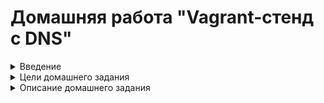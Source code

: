 # Домашняя работа "Vagrant-стенд c DNS"

<details>
<summary>Введение</summary>

**DNS**(Domain Name System, Служба доменных имён) - это распределенная система, для получения информации о доменах. DNS используется для сопоставления IP-адресов и доменных имён.  
Сопостовления IP-адресов и DNS-имён бывают двух видов:  
+ Прямое (DNS-bмя в IP-адрес)  
+ Обратное (IP-адрес в DNS-имя)  

Доменная структура DNS представляет собой древовидную иерархию, состоящую из узлов, зон, доменов, поддоменов и т.д. «Вершиной» доменной структуры является корневая зона. Корневая (root) зона обозначается точкой. Далее следуют домены первого уровня (.com, ,ru, .org и т. д.) и т д.  
В DNS встречаются понятия зон и доменов:  
+ Зона — это любая часть дерева системы доменных имён, размещаемая как единое целое на некотором DNS-сервере.  
+ Домен – определенный узел, включающий в себя все подчинённые узлы.  
Давайте разберем основное отличие зоны от домена. Возьмём для примера ресурс otus.ru — это может быть сразу и зона и домен, однако, при использовании зоны otus.ru мы можем сделать отдельную зону mail.otus.ru, которая будет управляться не нами. В случае домена так сделать нельзя.  
FQDN (Fully Qualified Domain Name) - полностью указанное доменное имя, т.е. от корневого домена. Ключевой идентификатор FQDN - точка в конце имени.  
Максимальный размер FQDN — 255 байт, с ограничением в 63 байта на каждое имя домена. Пример FQDN: mail.otus.ru.  
Вся информация о DNS-ресурсах хранится в ресурсных записях. Записи хранят следующие атрибуты:  
+ Имя (NAME) - доменное имя, к которому привязана или которому принадлежит данная ресурсная область, либо IP-адрес. При отсутствии данного поля, запись ресурса наследуется от предыдущей записи.  
+ TTL (время жизни в кэше) - после указанного времени запись удаляется, данное поле может не указываться в индивидуальных записях ресурсов, но тогда оно должно быть указано в начале файла зоны и будет наследоваться всеми записями.  
+ Класс (CLASS) - определяет тип сети (в 99% используется IN - интернет)  
+ Тип (TYPE) - тип записи, синтаксис и назначение записи  
+ Значение (DATA)  

Типы рекурсивных записей:  
+ А (Address record) - отображают имя хоста (доменное имя) на адрес IPv4  
+ AAAA - отображает доменное имя на адрес IPv6  
+ CNAME (Canonical name reord/псевдоним) - привязка алиаса к существующему доменному имени  
+ MX (mail exchange) - указывает хосты для отправки почты, адресованной домену. При этом поле NAME указывает домен назначения, а поле DATA приоритет и доменное имя хоста, отвественного за приём почты. Данные вводятся через пробел  
+ NS (name server) - указывает на DNS-сервер, обслуживающий данный домен.  
+ PTR (pointer) - Отображает IP-адрес в доменное имя  
+ SOA (Start of Authority/начальная запись зоны) - описывает основные начальные настройки зоны.  
+ SRV (server selection) — указывает на сервера, обеспечивающие работу тех или иных служб в данном домене (например Jabber и Active Directory).  

Для работы с DNS (как клиенту) в linux используют утилиты dig, host и nslookup  
Также в Linux есть следующие реализации DNS-серверов:  
+ bind  
+ powerdns (умеет хранить зоны в БД)  
+ unbound (реализация bind)  
+ dnsmasq  
+ и т д.  

Split DNS (split-horizon или split-brain) — это конфигурация, позволяющая отдавать разные записи зон DNS в зависимости от подсети источника запроса.  
Данную функцию можно реализовать как с помощью одного DNS-сервера, так и с помощью нескольких DNS-серверов.

</details>

<details>
<summary>Цели домашнего задания</summary>

+ Создать домашнюю сетевую лабораторию   
+ Изучить основы DNS   
+ Научиться работать с технологией Split-DNS в Linux-based системах.  

</details>

<details>
<summary>Описание домашнего задания</summary>

1. взять стенд https://github.com/erlong15/vagrant-bind
добавить еще один сервер client2  
завести в зоне dns.lab имена:  
web1 - смотрит на клиент1  
web2 смотрит на клиент2  
завести еще одну зону newdns.lab  
завести в ней запись  
www - смотрит на обоих клиентов  
2. настроить split-dns  
клиент1 - видит обе зоны, но в зоне dns.lab только web1  
клиент2 видит только dns.lab  
Дополнительное задание  
* настроить все без выключения selinux  
Формат сдачи ДЗ - vagrant + ansible  

</details>
